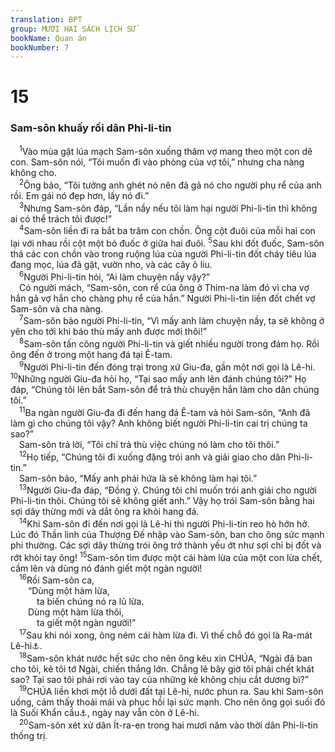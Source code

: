 ```yaml
---
translation: BPT
group: MƯƠI HAI SÁCH LỊCH SỬ
bookName: Quan án 
bookNumber: 7
---
```


<div class="title"><h1>15</h1><h3>Sam-sôn khuấy rối dân Phi-li-tin</h3></div>
<span class="verse cac_15_1"> <sup>1</sup>Vào mùa gặt lúa mạch Sam-sôn xuống thăm vợ mang theo một con dê con. Sam-sôn nói, “Tôi muốn đi vào phòng của vợ tôi,” nhưng cha nàng không cho.<br/></span>
<span class="verse cac_15_2"> <sup>2</sup>Ông bảo, “Tôi tưởng anh ghét nó nên đã gả nó cho người phụ rể của anh rồi. Em gái nó đẹp hơn, lấy nó đi.”<br/></span>
<span class="verse cac_15_3"> <sup>3</sup>Nhưng Sam-sôn đáp, “Lần nầy nếu tôi làm hại người Phi-li-tin thì không ai có thể trách tôi được!”<br/></span>
<span class="verse cac_15_4"> <sup>4</sup>Sam-sôn liền đi ra bắt ba trăm con chồn. Ông cột đuôi của mỗi hai con lại với nhau rồi cột một bó đuốc ở giữa hai đuôi.</span>
<span class="verse cac_15_5"><sup>5</sup>Sau khi đốt đuốc, Sam-sôn thả các con chồn vào trong ruộng lúa của người Phi-li-tin đốt cháy tiêu lúa đang mọc, lúa đã gặt, vườn nho, và các cây ô liu.<br/></span>
<span class="verse cac_15_6"> <sup>6</sup>Người Phi-li-tin hỏi, “Ai làm chuyện nầy vậy?”<br/> Có người mách, “Sam-sôn, con rể của ông ở Thim-na làm đó vì cha vợ hắn gả vợ hắn cho chàng phụ rể của hắn.” Người Phi-li-tin liền đốt chết vợ Sam-sôn và cha nàng.<br/></span>
<span class="verse cac_15_7"> <sup>7</sup>Sam-sôn bảo người Phi-li-tin, “Vì mấy anh làm chuyện nầy, ta sẽ không ở yên cho tới khi báo thù mấy anh được mới thôi!”<br/></span>
<span class="verse cac_15_8"> <sup>8</sup>Sam-sôn tấn công người Phi-li-tin và giết nhiều người trong đám họ. Rồi ông đến ở trong một hang đá tại Ê-tam.<br/></span>
<span class="verse cac_15_9"> <sup>9</sup>Người Phi-li-tin đến đóng trại trong xứ Giu-đa, gần một nơi gọi là Lê-hi.</span>
<span class="verse cac_15_10"><sup>10</sup>Những người Giu-đa hỏi họ, “Tại sao mấy anh lên đánh chúng tôi?” Họ đáp, “Chúng tôi lên bắt Sam-sôn để trả thù chuyện hắn làm cho dân chúng tôi.”<br/></span>
<span class="verse cac_15_11"> <sup>11</sup>Ba ngàn người Giu-đa đi đến hang đá Ê-tam và hỏi Sam-sôn, “Anh đã làm gì cho chúng tôi vậy? Anh không biết người Phi-li-tin cai trị chúng ta sao?”<br/> Sam-sôn trả lời, “Tôi chỉ trả thù việc chúng nó làm cho tôi thôi.”<br/></span>
<span class="verse cac_15_12"> <sup>12</sup>Họ tiếp, “Chúng tôi đi xuống đặng trói anh và giải giao cho dân Phi-li-tin.”<br/> Sam-sôn bảo, “Mấy anh phải hứa là sẽ không làm hại tôi.”<br/></span>
<span class="verse cac_15_13"> <sup>13</sup>Người Giu-đa đáp, “Đồng ý. Chúng tôi chỉ muốn trói anh giải cho người Phi-li-tin thôi. Chúng tôi sẽ không giết anh.” Vậy họ trói Sam-sôn bằng hai sợi dây thừng mới và dắt ông ra khỏi hang đá.<br/></span>
<span class="verse cac_15_14"> <sup>14</sup>Khi Sam-sôn đi đến nơi gọi là Lê-hi thì người Phi-li-tin reo hò hớn hở. Lúc đó Thần linh của Thượng Đế nhập vào Sam-sôn, ban cho ông sức mạnh phi thường. Các sợi dây thừng trói ông trở thành yếu ớt như sợi chỉ bị đốt và rớt khỏi tay ông!</span>
<span class="verse cac_15_15"><sup>15</sup>Sam-sôn tìm được một cái hàm lừa của một con lừa chết, cầm lên và dùng nó đánh giết một ngàn người!<br/></span>
<span class="verse cac_15_16"> <sup>16</sup>Rồi Sam-sôn ca,<br/>  “Dùng một hàm lừa,<br/>   ta biến chúng nó ra lũ lừa.<br/>  Dùng một hàm lừa thôi,<br/>   ta giết một ngàn người!”<br/></span>
<span class="verse cac_15_17"> <sup>17</sup>Sau khi nói xong, ông ném cái hàm lừa đi. Vì thế chỗ đó gọi là Ra-mát Lê-hi<a data-toggle="tooltip" data-placement="bottom" title="Nghĩa là “Đồi hàm lừa.”">⚓</a>.<br/></span>
<span class="verse cac_15_18"> <sup>18</sup>Sam-sôn khát nước hết sức cho nên ông kêu xin CHÚA, “Ngài đã ban cho tôi, kẻ tôi tớ Ngài, chiến thắng lớn. Chẳng lẽ bây giờ tôi phải chết khát sao? Tại sao tôi phải rơi vào tay của những kẻ không chịu cắt dương bì?”<br/></span>
<span class="verse cac_15_19"> <sup>19</sup>CHÚA liền khơi một lỗ dưới đất tại Lê-hi, nước phun ra. Sau khi Sam-sôn uống, cảm thấy thoải mái và phục hồi lại sức mạnh. Cho nên ông gọi suối đó là Suối Khẩn cầu<a data-toggle="tooltip" data-placement="bottom" title="Nguyên văn, “Ên-Ha-co-rê.”">⚓</a>, ngày nay vẫn còn ở Lê-hi.<br/></span>
<span class="verse cac_15_20"> <sup>20</sup>Sam-sôn xét xử dân Ít-ra-en trong hai mươi năm vào thời dân Phi-li-tin thống trị.<br/></span>
